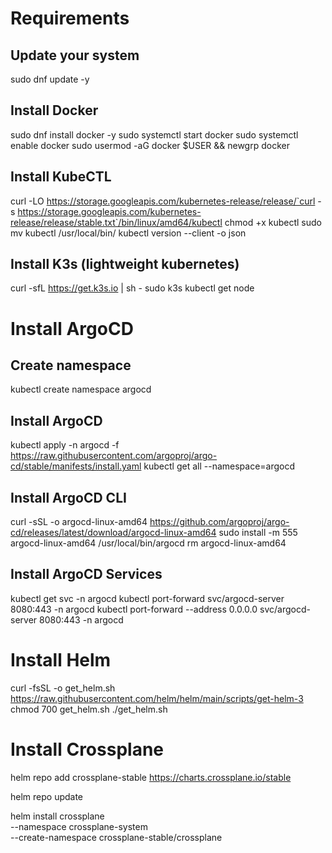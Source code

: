 # Requirements

## Update your system

sudo dnf update -y 

## Install Docker

sudo dnf install docker -y
sudo systemctl start docker
sudo systemctl enable docker
sudo usermod -aG docker $USER && newgrp docker

## Install KubeCTL

curl -LO https://storage.googleapis.com/kubernetes-release/release/`curl -s https://storage.googleapis.com/kubernetes-release/release/stable.txt`/bin/linux/amd64/kubectl
chmod +x kubectl
sudo mv kubectl /usr/local/bin/
kubectl version --client -o json

## Install K3s (lightweight kubernetes)

curl -sfL https://get.k3s.io | sh - 
sudo k3s kubectl get node 

# Install ArgoCD 

## Create namespace

kubectl create namespace argocd

## Install ArgoCD

kubectl apply -n argocd -f https://raw.githubusercontent.com/argoproj/argo-cd/stable/manifests/install.yaml
kubectl get all --namespace=argocd

## Install ArgoCD CLI

curl -sSL -o argocd-linux-amd64 https://github.com/argoproj/argo-cd/releases/latest/download/argocd-linux-amd64
sudo install -m 555 argocd-linux-amd64 /usr/local/bin/argocd
rm argocd-linux-amd64

## Install ArgoCD Services

kubectl get svc -n argocd
kubectl port-forward svc/argocd-server 8080:443 -n argocd
kubectl port-forward --address 0.0.0.0 svc/argocd-server 8080:443 -n argocd

# Install Helm

curl -fsSL -o get_helm.sh https://raw.githubusercontent.com/helm/helm/main/scripts/get-helm-3
chmod 700 get_helm.sh
./get_helm.sh


# Install Crossplane

helm repo add crossplane-stable https://charts.crossplane.io/stable

helm repo update

helm install crossplane \
--namespace crossplane-system \
--create-namespace crossplane-stable/crossplane




